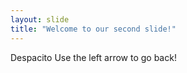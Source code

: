 ```yaml
---
layout: slide
title: "Welcome to our second slide!"
---
```

Despacito
Use the left arrow to go back!
